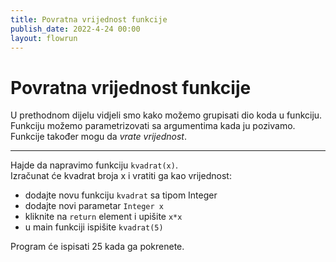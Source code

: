 ```yaml
---
title: Povratna vrijednost funkcije
publish_date: 2022-4-24 00:00
layout: flowrun
---
```



# Povratna vrijednost funkcije


U prethodnom dijelu vidjeli smo kako možemo grupisati dio koda u funkciju.  
Funkciju možemo parametrizovati sa argumentima kada ju pozivamo.  
Funkcije također mogu da *vrate vrijednost*.  

---
Hajde da napravimo funkciju `kvadrat(x)`.  
Izračunat će kvadrat broja x i vratiti ga kao vrijednost:
- dodajte novu funkciju `kvadrat` sa tipom Integer
- dodajte novi parametar `Integer x`
- kliknite na `return` element i upišite `x*x`
- u main funkciji ispišite `kvadrat(5)`

Program će ispisati 25 kada ga pokrenete.


<div>
    <div class="flowrun-instance flowrun--editable flowrun-layout-d-o"></div>
</div>

